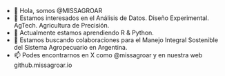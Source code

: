 - 👋 Hola, somos @MISSAGROAR
- 👀 Estamos interesados en el Análisis de Datos. Diseño Experimental. AgTech. Agricultura de Precisión.
- 🌱 Actualmente estamos aprendiendo R & Python.
- 💞️ Estamos buscando colaboraciones para el Manejo Integral Sostenible del Sistema Agropecuario en Argentina.
- 📫 Podes encontrarnos en X como @missagroar y en nuestra web github.missagroar.io
